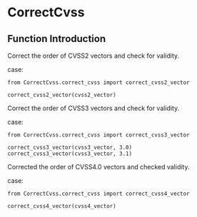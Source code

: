 # CorrectCvss 

## Function Introduction



Correct the order of CVSS2 vectors and check for validity.

case:

```
from CorrectCvss.correct_cvss import correct_cvss2_vector

correct_cvss2_vector(cvss2_vector)
```



Correct the order of CVSS3 vectors and check for validity.

case:

```
from CorrectCvss.correct_cvss import correct_cvss3_vector

correct_cvss3_vector(cvss3_vector, 3.0)
correct_cvss3_vector(cvss3_vector, 3.1)
```



Corrected the order of CVSS4.0 vectors and checked validity.

case:

```
from CorrectCvss.correct_cvss import correct_cvss4_vector

correct_cvss4_vector(cvss4_vector)
```

